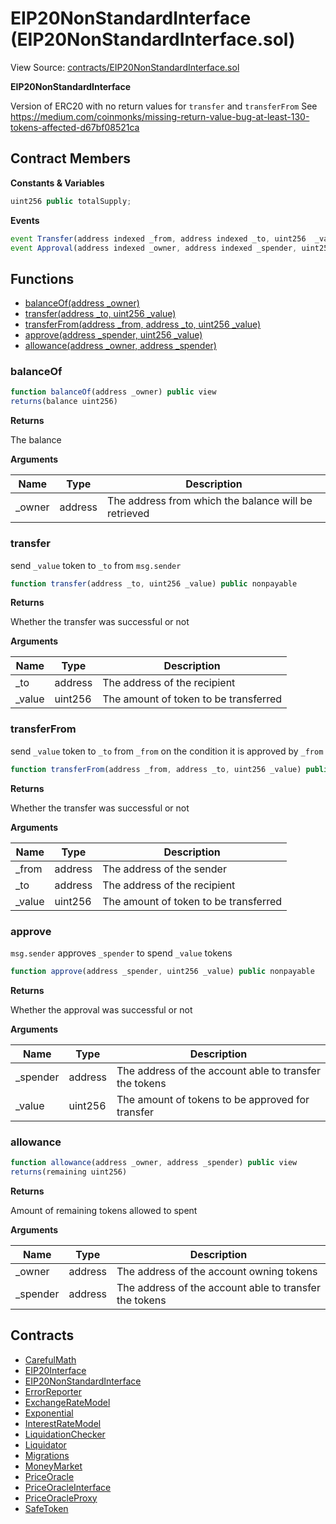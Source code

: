 # EIP20NonStandardInterface (EIP20NonStandardInterface.sol)

View Source: [contracts/EIP20NonStandardInterface.sol](../contracts/EIP20NonStandardInterface.sol)

**EIP20NonStandardInterface**

Version of ERC20 with no return values for `transfer` and `transferFrom`
See https://medium.com/coinmonks/missing-return-value-bug-at-least-130-tokens-affected-d67bf08521ca

## Contract Members
**Constants & Variables**

```js
uint256 public totalSupply;

```

**Events**

```js
event Transfer(address indexed _from, address indexed _to, uint256  _value);
event Approval(address indexed _owner, address indexed _spender, uint256  _value);
```

## Functions

- [balanceOf(address _owner)](#balanceof)
- [transfer(address _to, uint256 _value)](#transfer)
- [transferFrom(address _from, address _to, uint256 _value)](#transferfrom)
- [approve(address _spender, uint256 _value)](#approve)
- [allowance(address _owner, address _spender)](#allowance)

### balanceOf

```js
function balanceOf(address _owner) public view
returns(balance uint256)
```

**Returns**

The balance

**Arguments**

| Name        | Type           | Description  |
| ------------- |------------- | -----|
| _owner | address | The address from which the balance will be retrieved | 

### transfer

send `_value` token to `_to` from `msg.sender`

```js
function transfer(address _to, uint256 _value) public nonpayable
```

**Returns**

Whether the transfer was successful or not

**Arguments**

| Name        | Type           | Description  |
| ------------- |------------- | -----|
| _to | address | The address of the recipient | 
| _value | uint256 | The amount of token to be transferred | 

### transferFrom

send `_value` token to `_to` from `_from` on the condition it is approved by `_from`

```js
function transferFrom(address _from, address _to, uint256 _value) public nonpayable
```

**Returns**

Whether the transfer was successful or not

**Arguments**

| Name        | Type           | Description  |
| ------------- |------------- | -----|
| _from | address | The address of the sender | 
| _to | address | The address of the recipient | 
| _value | uint256 | The amount of token to be transferred | 

### approve

`msg.sender` approves `_spender` to spend `_value` tokens

```js
function approve(address _spender, uint256 _value) public nonpayable
```

**Returns**

Whether the approval was successful or not

**Arguments**

| Name        | Type           | Description  |
| ------------- |------------- | -----|
| _spender | address | The address of the account able to transfer the tokens | 
| _value | uint256 | The amount of tokens to be approved for transfer | 

### allowance

```js
function allowance(address _owner, address _spender) public view
returns(remaining uint256)
```

**Returns**

Amount of remaining tokens allowed to spent

**Arguments**

| Name        | Type           | Description  |
| ------------- |------------- | -----|
| _owner | address | The address of the account owning tokens | 
| _spender | address | The address of the account able to transfer the tokens | 

## Contracts

* [CarefulMath](CarefulMath.md)
* [EIP20Interface](EIP20Interface.md)
* [EIP20NonStandardInterface](EIP20NonStandardInterface.md)
* [ErrorReporter](ErrorReporter.md)
* [ExchangeRateModel](ExchangeRateModel.md)
* [Exponential](Exponential.md)
* [InterestRateModel](InterestRateModel.md)
* [LiquidationChecker](LiquidationChecker.md)
* [Liquidator](Liquidator.md)
* [Migrations](Migrations.md)
* [MoneyMarket](MoneyMarket.md)
* [PriceOracle](PriceOracle.md)
* [PriceOracleInterface](PriceOracleInterface.md)
* [PriceOracleProxy](PriceOracleProxy.md)
* [SafeToken](SafeToken.md)
